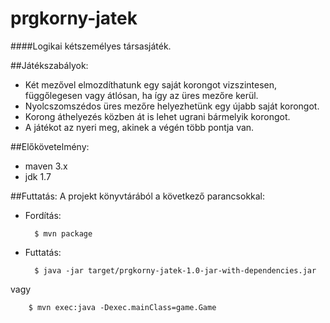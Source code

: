 # prgkorny-jatek
####Logikai kétszemélyes társasjáték.

##Játékszabályok:
- Két mezővel elmozdíthatunk egy saját korongot vizszintesen, függőlegesen vagy átlósan, ha így az üres mezőre kerül.
- Nyolcszomszédos üres mezőre helyezhetünk egy újabb saját korongot.
- Korong áthelyezés közben át is lehet ugrani bármelyik korongot.
- A játékot az nyeri meg, akinek a végén több pontja van.

##Előkövetelmény:
- maven 3.x
- jdk 1.7

##Futtatás:
A projekt könyvtárából a következő parancsokkal:

- Fordítás:

        $ mvn package
- Futtatás:

        $ java -jar target/prgkorny-jatek-1.0-jar-with-dependencies.jar
vagy

        $ mvn exec:java -Dexec.mainClass=game.Game
